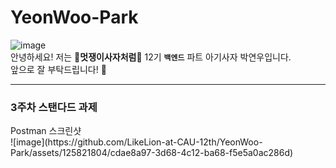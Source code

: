 # YeonWoo-Park
![image](https://github.com/LikeLion-at-CAU-12th/YeonWoo-Park/assets/125821804/70cc83fd-ac83-4504-83f6-eb2f7b058230)<br>
안녕하세요! 저는 **🦁멋쟁이사자처럼🦁** 12기 **`백엔드`** 파트 아기사자 박연우입니다.<br>
앞으로 잘 부탁드립니다! 🤩<br>

***
<h3>3주차 스탠다드 과제</h3>
Postman 스크린샷<br>
![image](https://github.com/LikeLion-at-CAU-12th/YeonWoo-Park/assets/125821804/cdae8a97-3d68-4c12-ba68-f5e5a0ac286d)
